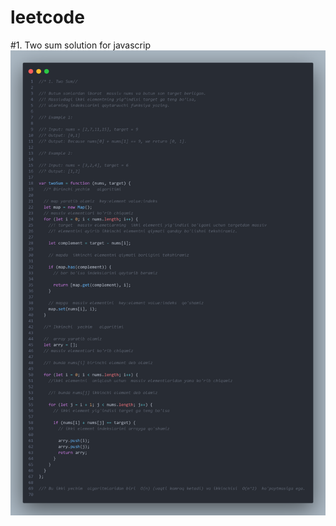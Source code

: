 # leetcode
#1. Two sum solution for javascrip
![alt text](https://github.com/dilshojon216/leetcode/blob/main/images/two_add_js_solutions.png) 
